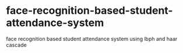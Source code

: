 # face-recognition-based-student-attendance-system
face recognition based student attendance system using lbph and haar cascade 
